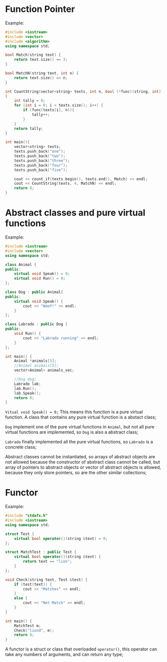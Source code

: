 # Function Pointer
Example:
```C++
#include <iostream>
#include <vector>
#include <algorithm>
using namespace std;

bool Match(string text) {
    return text.size() == 3;
}

bool MatchN(string text, int n) {
    return text.size() == n;
}

int CountString(vector<string> texts, int n, bool (*func)(string, int))
{
    int tally = 0;
    for (int i = 0; i < texts.size(); i++) {
        if (func(texts[i], n)){
            tally++;
        }
    }
    return tally;
}

int main(){
    vector<string> texts;
    texts.push_back("one");
    texts.push_back("two");
    texts.push_back("three");
    texts.push_back("four");
    texts.push_back("five");

    cout << count_if(texts.begin(), texts.end(), Match) << endl;
    cout << CountString(texts, 4, MatchN) << endl;
    return 0;
}
```
# Abstract classes and pure virtual functions
Example:
```C++
#include <iostream>
#include <vector>
using namespace std;

class Animal {
public:
	virtual void Speak() = 0;
	virtual void Run() = 0;
};

class Dog : public Animal{
public:
	virtual void Speak() {
		cout << "Woof!" << endl;
	}
};

class Labrado : public Dog {
public:
	void Run() {
		cout << "Labrado running" << endl;
	}
};

int main() {
	Animal *animals[5];
	//Animal animals[5];
	vector<Animal> animals_vec;

	//Dog dog;
	Labrado lab;
	lab.Run();
	lab.Speak();
	return 0;
}
```
`Vitual void Speak() = 0;` This means this function is a pure virtual function. A class that contains any pure virtual function is a abstact class;

`Dog` implement one of the pure virtual functions in `Animal`, but not all pure virtual functions are implemented, so `Dog` is also a abstract class;

`Labrado` finally implemented all the pure virtual functions, so `Labrado` is a concrete class;

Abstract classes cannot be instantiated, so arrays of abstract objects are not allowed because the constructor of abstract class cannot be called, but array of pointers to abstract objects or vector of abstract objects is allowed, because they only store pointers, so are the other similar collections;
# Functor
Example:
```C++
#include "stdafx.h"
#include <iostream>
using namespace std;

struct Test {
	virtual bool operator()(string &text) = 0;
};

struct MatchTest : public Test {
	virtual bool operator()(string &text) {
		return text == "lion";
	}
};

void Check(string text, Test &test) {
	if (test(text)) {
		cout << "Matches" << endl;
	}
	else {
		cout << "Not Match" << endl;
	}
}

int main() {
	MatchTest m;
	Check("liond", m);
	return 0;
}
```
A functor is a struct or class that overloaded `operator()`, this operator can take any numbers of arguments, and can return any type;
